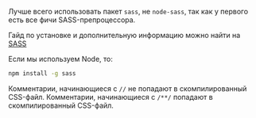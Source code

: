 Лучше всего использовать пакет `sass`, не `node-sass`, так как у первого есть все фичи SASS-препроцессора.

Гайд по установке и дополнительную информацию можно найти на [SASS](https://sass-lang.com/install)

Если мы используем Node, то:
```cmd
npm install -g sass
```

Комментарии, начинающиеся с `//` не попадают в скомпилированный CSS-файл.
Комментарии, начинающиеся с `/**/` попадают в скомпилированный CSS-файл.
